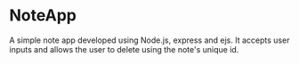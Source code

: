 # NoteApp

A simple note app developed using Node.js, express and ejs. 
It accepts user inputs and allows the user to delete using the note's unique id. 
